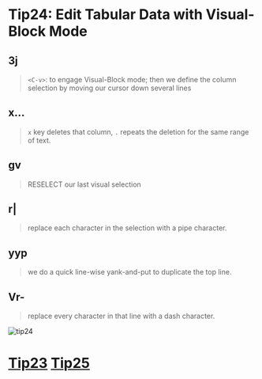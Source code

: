 # Tip24: Edit Tabular Data with Visual-Block Mode

## <C-v>3j
>`<C-v>`: to engage Visual-Block mode; then we define the column selection by moving our cursor down several lines

## x...
>`x` key deletes that column, `.` repeats the deletion for the same range of text.

## gv
> RESELECT our last visual selection

## r|
> replace each character in the selection with a pipe character.

## yyp
> we do a quick line-wise yank-and-put to duplicate the top line.

## Vr-
> replace every character in that line with a dash character.

![tip24](images/tip24.png)

# [Tip23](tip23.md) [Tip25](tip25.md)
